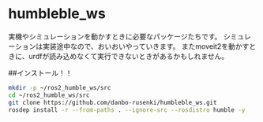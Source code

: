 # humbleble_ws
実機やシミュレーションを動かすときに必要なパッケージたちです。
シミュレーションは実装途中なので、おいおいやっていきます。
またmoveit2を動かすときに、urdfが読み込めなくて実行できないときがあるかもしれません。

##インストール！！


```bash
mkdir -p ~/ros2_humble_ws/src
cd ~/ros2_humble_ws/src
git clone https://github.com/danbo-rusenki/humbleble_ws.git
rosdep install -r --from-paths . --ignore-src --rosdistro humble -y

```
